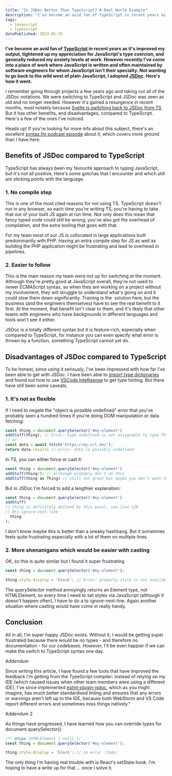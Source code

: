 ```yaml
---
title: "Is JSDoc Better Than TypeScript? A Real World Example"
description: "I've become an avid fan of TypeScript in recent years as it's improved my output, tightened up my appreciation for JavaScript's type coercion, and generally reduced my anxiety levels at work. However recently I've come into a place of work where JavaScript is written and often maintained by software engineers for whom JavaScript isn't their speciality. Not wanting to go back to the wild west of plain JavaScript, I adopted JSDoc. Here's how it went."
tags: 
  - javascript
  - typescript
datePublished: 2023-05-25
---
```

**I've become an avid fan of [TypeScript](https://www.typescriptlang.org/) in recent years as it's improved my output, tightened up my appreciation for JavaScript's type coercion, and generally reduced my anxiety levels at work. However recently I've come into a place of work where JavaScript is written and often maintained by software engineers for whom JavaScript isn't their specialty. Not wanting to go back to the wild west of plain JavaScript, I adopted [JSDoc](https://jsdoc.app/). Here's how it went.**

I remember going through projects a few years ago and taking out all of the JSDoc notations. We were switching to TypeScript and JSDoc was seen as old and no longer needed. However it's gained a resurgence in recent months, most notably because [Svelte is switching back to JSDoc from TS](https://github.com/sveltejs/kit/discussions/4429#discussioncomment-2423814). But it has other benefits, and disadvantages, compared to TypeScript. Here's a few of the ones I've noticed.

Heads up! If you're looking for more info about this subject, there's an excellent [syntax.fm podcast episode](https://syntax.fm/show/624/is-jsdoc-better-than-typescript) about it, which covers more ground than I have here.  

## Benefits of JSDoc compared to TypeScript

TypeScript has always been my favourite approach to typing JavaScript, but it's not all positive. Here's some gotchas that I encounter and which still are sticking points with the language.  

### 1\. No compile step

This is one of the most cited reasons for not using TS. TypeScript doesn't run in any browser, so each time you're writing TS, you're having to take that out of your built JS again at run time. Not only does this mean that fancy typed code could still be wrong, you've also got the overhead of compilation, and the extra tooling that goes with that.

For my team most of our JS is collocated in large applications built predominantly with PHP. Having an extra compile step for JS as well as building the PHP application might be frustrating and lead to overhead in pipelines.  

### 2\. Easier to follow

This is the main reason my team were not up for switching at the moment. Although they're pretty good at JavaScript overall, they're not used to newer ECMAScript syntax, so when they are working on a project without my involvement, they will struggle to understand what's going on and it could slow them down significantly. Training is the  solution here, but the business (and the engineers themselves) have to see the real benefit to it first. At the moment, that benefit isn't clear to them, and it's likely that other teams with engineers who have backgrounds in different languages and tools won't see it either.

JSDoc is a totally different syntax but it is feature-rich, especially when compared to TypeScript, for instance you can even specify what error is thrown by a function, something TypeScript cannot yet do.  

## Disadvantages of JSDoc compared to TypeScript

To be honest, since using it seriously, I've been impressed with how far I've been able to get with JSDoc. I have been able to [import type dictionaries](https://stackoverflow.com/questions/49836644/how-to-import-a-typedef-from-one-file-to-another-in-jsdoc-using-node-js#answer-52847569) and found out how to use [VSCode Intellisense](https://dev.to/sumansarkar/how-to-use-jsdoc-annotations-with-vscode-for-intellisense-7co) to get type hinting. But there have still been some caveats.  

### 1\. It's not as flexible

If I need to negate the "object is possible undefined" error that you've probably seen a hundred times if you're doing DOM manipulation or data fetching:

```javascript
const thing = document.querySelector('#my-element')
addStuff(thing); // Error: type undefined is not assignable to type Thing 
// or
const data = await fetch('https://my-url.dev');
return data.results // error: data is possibly undefined
```

In TS, you can either force or cast it:

```javascript
const thing = document.querySelector('#my-element')
addStuff(thing!); // although probably don't do this 
addStuff(thing as Thing) // still not great but maybe you don't want to cascade down to catch undefined and oh yes this is so contrived
```

But in JSDoc I'm forced to add a lengthier explanation:

```javascript
const thing = document.querySelector('#my-element')
addStuff(
// thing is definitely defined by this point, see line 120
// @ts-ignore-next-line
  thing
);
```

I don't know maybe this is better than a sneaky hashbang. But it sometimes feels quite frustrating especially with a lot of them on multiple lines.  

### 2\. More shenanigans which would be easier with casting

OK, so this is quite similar but I found it super frustrating.

```javascript
const thing = document.querySelector('#my-element');

thing.style.display = 'block'; // Error: property style is not available on type Element
```

The querySelector method annoyingly returns an Element type, not HTMLElement, so every time I need to set styles via JavaScript (although it doesn't happen often), I have to do a ts-ignore-next-line. Again another situation where casting would have come in really handy.

## Conclusion

All in all, I'm super happy JSDoc exists. Without it, I would be getting super frustrated because there would be no types - and therefore no documentation - for our codebases. However, I'll be even happier if we can make the switch to TypeScript syntax one day.

Addendum

Since writing this article, I have found a few tools that have improved the feedback I'm getting from the TypeScript compiler: instead of relying on my IDE (which caused issues when other team members were using a different IDE), I've since implemented [eslint-plugin-jsdoc](https://www.npmjs.com/package/eslint-plugin-jsdoc), which as you might imagine, has much better standardised linting and ensures that any errors or warnings aren't left up to the IDE, because both WebStorm and VS Code report different errors and sometimes miss things natively."

Addendum 2

As things have progressed, I have learned how you can override types for document.querySelector():

```javascript
/** @type {HTMLElement | null} */
const thing = document.querySelector('#my-element');

thing.style.display = 'block'; // no error :tada:
```

The only thing I'm having real trouble with is React's setState hook. I'm hoping to have a write up for that ... once I solve it. 
